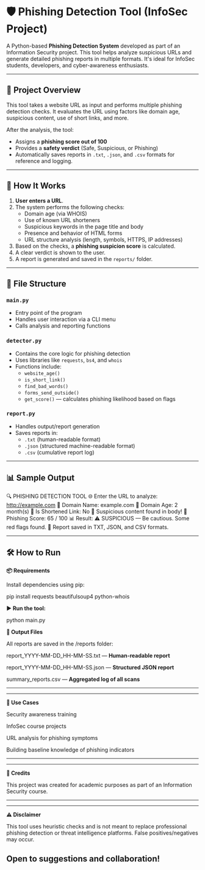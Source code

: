 # 🛡️ Phishing Detection Tool (InfoSec Project)

A Python-based **Phishing Detection System** developed as part of an Information Security project. This tool helps analyze suspicious URLs and generate detailed phishing reports in multiple formats. It's ideal for InfoSec students, developers, and cyber-awareness enthusiasts.

---

## 📌 Project Overview

This tool takes a website URL as input and performs multiple phishing detection checks. It evaluates the URL using factors like domain age, suspicious content, use of short links, and more.

After the analysis, the tool:
- Assigns a **phishing score out of 100**
- Provides a **safety verdict** (Safe, Suspicious, or Phishing)
- Automatically saves reports in `.txt`, `.json`, and `.csv` formats for reference and logging.

---

## 🧠 How It Works

1. **User enters a URL**.
2. The system performs the following checks:
   - Domain age (via WHOIS)
   - Use of known URL shorteners
   - Suspicious keywords in the page title and body
   - Presence and behavior of HTML forms
   - URL structure analysis (length, symbols, HTTPS, IP addresses)
3. Based on the checks, a **phishing suspicion score** is calculated.
4. A clear verdict is shown to the user.
5. A report is generated and saved in the `reports/` folder.

---

## 🧩 File Structure

### `main.py`
- Entry point of the program
- Handles user interaction via a CLI menu
- Calls analysis and reporting functions

### `detector.py`
- Contains the core logic for phishing detection
- Uses libraries like `requests`, `bs4`, and `whois`
- Functions include:
  - `website_age()`
  - `is_short_link()`
  - `find_bad_words()`
  - `forms_send_outside()`
  - `get_score()` — calculates phishing likelihood based on flags

### `report.py`
- Handles output/report generation
- Saves reports in:
  - `.txt` (human-readable format)
  - `.json` (structured machine-readable format)
  - `.csv` (cumulative report log)

---

## 📊 Sample Output

🔍 PHISHING DETECTION TOOL
🌐 Enter the URL to analyze: http://example.com
📌 Domain Name: example.com
📅 Domain Age: 2 month(s)
🔗 Is Shortened Link: No
🚨 Suspicious content found in body!
🧠 Phishing Score: 65 / 100
📊 Result: ⚠️ SUSPICIOUS — Be cautious. Some red flags found.
💾 Report saved in TXT, JSON, and CSV formats.



---

## 🛠️ How to Run

**📦 Requirements**

Install dependencies using pip:

pip install requests beautifulsoup4 python-whois


**▶️ Run the tool:**



python main.py




**📁 Output Files**

All reports are saved in the /reports folder:

report_YYYY-MM-DD_HH-MM-SS.txt — **Human-readable report**

report_YYYY-MM-DD_HH-MM-SS.json — **Structured JSON report**

summary_reports.csv — **Aggregated log of all scans**

---


---
**🎯 Use Cases**

Security awareness training

InfoSec course projects

URL analysis for phishing symptoms

Building baseline knowledge of phishing indicators

---

---

**📌 Credits**

This project was created for academic purposes as part of an Information Security course.

---

---
**⚠️ Disclaimer**

This tool uses heuristic checks and is not meant to replace professional phishing detection or threat intelligence platforms. False positives/negatives may occur.

Open to suggestions and collaboration!
---



